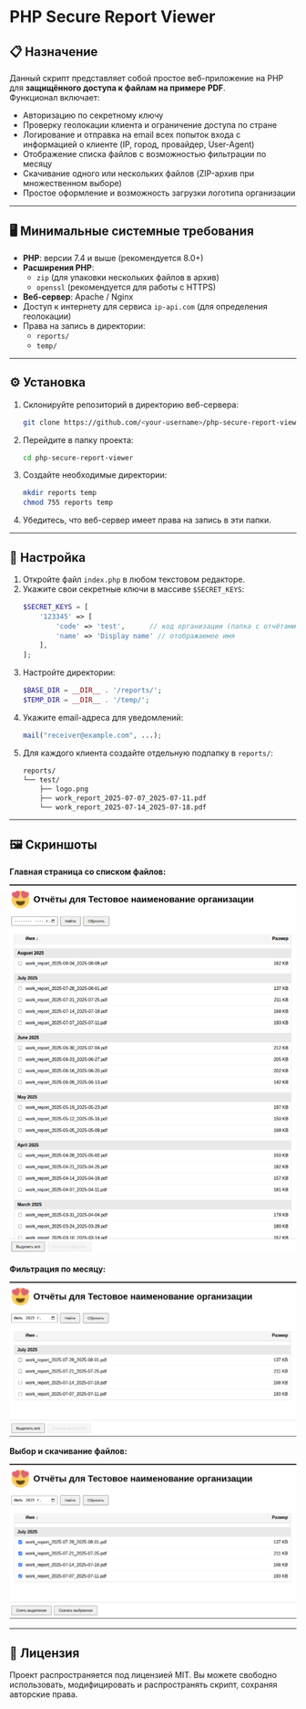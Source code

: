 # PHP Secure Report Viewer

## 📋 Назначение

Данный скрипт представляет собой простое веб-приложение на PHP для **защищённого доступа к файлам на примере PDF**.  
Функционал включает:
- Авторизацию по секретному ключу
- Проверку геолокации клиента и ограничение доступа по стране
- Логирование и отправка на email всех попыток входа с информацией о клиенте (IP, город, провайдер, User-Agent)
- Отображение списка файлов с возможностью фильтрации по месяцу
- Скачивание одного или нескольких файлов (ZIP-архив при множественном выборе)
- Простое оформление и возможность загрузки логотипа организации

---

## 🖥 Минимальные системные требования

- **PHP**: версии 7.4 и выше (рекомендуется 8.0+)
- **Расширения PHP**:
  - `zip` (для упаковки нескольких файлов в архив)
  - `openssl` (рекомендуется для работы с HTTPS)
- **Веб-сервер**: Apache / Nginx
- Доступ к интернету для сервиса `ip-api.com` (для определения геолокации)
- Права на запись в директории:
  - `reports/`
  - `temp/`

---

## ⚙ Установка

1. Склонируйте репозиторий в директорию веб-сервера:
   ```bash
   git clone https://github.com/<your-username>/php-secure-report-viewer.git
   ```
2. Перейдите в папку проекта:
   ```bash
   cd php-secure-report-viewer
   ```
3. Создайте необходимые директории:
   ```bash
   mkdir reports temp
   chmod 755 reports temp
   ```
4. Убедитесь, что веб-сервер имеет права на запись в эти папки.

---

## 🔧 Настройка

1. Откройте файл `index.php` в любом текстовом редакторе.
2. Укажите свои секретные ключи в массиве `$SECRET_KEYS`:
   ```php
   $SECRET_KEYS = [
       '123345' => [
           'code' => 'test',      // код организации (папка с отчётами)
           'name' => 'Display name' // отображаемое имя
       ],
   ];
   ```
3. Настройте директории:
   ```php
   $BASE_DIR = __DIR__ . '/reports/';
   $TEMP_DIR = __DIR__ . '/temp/';
   ```
4. Укажите email-адреса для уведомлений:
   ```php
   mail("receiver@example.com", ...);
   ```
5. Для каждого клиента создайте отдельную подпапку в `reports/`:
   ```
   reports/
   └── test/
       ├── logo.png
       ├── work_report_2025-07-07_2025-07-11.pdf
       └── work_report_2025-07-14_2025-07-18.pdf
   ```

---

## 🖼 Скриншоты

**Главная страница со списком файлов:**

![Список отчетов](screenshots/list.png)

**Фильтрация по месяцу:**

![Фильтр](screenshots/filter.png)

**Выбор и скачивание файлов:**

![Скачивание](screenshots/download.png)

---

## 📜 Лицензия
Проект распространяется под лицензией MIT. Вы можете свободно использовать, модифицировать и распространять скрипт, сохраняя авторские права.
